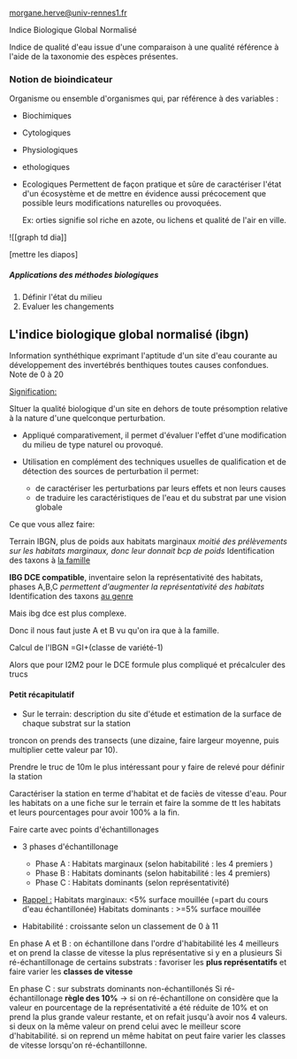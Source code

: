 morgane.herve@univ-rennes1.fr

Indice Biologique Global Normalisé

Indice de qualité d'eau issue d'une comparaison à une qualité référence à l'aide de la taxonomie des espèces présentes.


### Notion de bioindicateur 

Organisme ou ensemble d'organismes qui, par référence à des variables :
- Biochimiques
- Cytologiques
- Physiologiques
- ethologiques
- Ecologiques
Permettent de façon pratique et sûre de caractériser l'état d'un écosystème et de mettre en évidence aussi précocement que possible leurs modifications naturelles ou provoquées.

	Ex: orties signifie sol riche en azote, ou lichens et qualité de l'air en ville.

![[graph td dia]]


[mettre les diapos]


##### Applications des méthodes biologiques

1. Définir l'état du milieu
2. Evaluer les changements



## L'indice biologique global normalisé (ibgn)

Information synthéthique exprimant l'aptitude d'un site d'eau courante au développement des invertébrés benthiques toutes causes confondues.
Note de 0 à 20


<u>Signification:</u>

SItuer la qualité biologique d'un site en dehors de toute présomption relative à la nature d'une quelconque perturbation.

- Appliqué comparativement, il permet d'évaluer l'effet d'une modification du milieu de type naturel ou provoqué.

- Utilisation en complément des techniques usuelles de qualification et de détection des sources de perturbation il permet:
	- de caractériser les perturbations par leurs effets et non leurs causes
	- de traduire les caractéristiques de l'eau et du substrat par une vision globale


Ce que vous allez faire:

Terrain IBGN, plus de poids aux habitats marginaux
*moitié des prélèvements sur les habitats marginaux, donc leur donnait bcp de poids*
Identification des taxons à <u>la famille</u>


**IBG DCE compatible**, inventaire selon la représentativité des habitats, phases A,B,C
*permettent d'augmenter la représentativité des habitats*
Identification des taxons <u>au genre</u>

Mais ibg dce est plus complexe.

Donc il nous faut juste A et B vu qu'on ira que à la famille.

Calcul de l'IBGN =GI+(classe de variété-1)

Alors que pour I2M2 pour le DCE formule plus compliqué et précalculer des trucs


#### Petit récapitulatif


- Sur le terrain: description du site d'étude et estimation de la surface de chaque substrat sur la station

troncon on prends des transects (une dizaine, faire largeur moyenne, puis multiplier cette valeur par 10).

Prendre le truc de 10m le plus intéressant pour y faire de relevé pour définir la station


Caractériser la station en terme d'habitat et de faciès de vitesse d'eau.
Pour les habitats on a une fiche sur le terrain et faire la somme de tt les habitats et leurs pourcentages pour avoir 100% a la fin.

Faire carte avec points d'échantillonages

- 3 phases d'échantillonage
	- Phase A : Habitats marginaux (selon habitabilité : les 4 premiers )
	- Phase B : Habitats dominants (selon habitabilité : les 4 premiers)
	- Phase C : Habitats dominants (selon représentativité)

- <u>Rappel :</u> 
Habitats marginaux: <5% surface mouillée (=part du cours d'eau échantillonée)
Habitats dominants : >=5% surface mouillée

- Habitabilité : croissante selon un classement de 0 à 11

En phase A et B : on échantillone dans l'ordre d'habitabilité les 4 meilleurs et on prend la classe de vitesse la plus représentative si y en a plusieurs
Si ré-échantillonage de certains substrats : favoriser les **plus représentatifs** et faire varier les **classes de vitesse**

En phase C : sur substrats dominants non-échantillonés
Si ré-échantillonage **règle des 10%**
-> si on ré-échantillone on considère que la valeur en pourcentage de la représentativité a été réduite de 10% et on prend la plus grande valeur restante, et on refait jusqu'à avoir nos 4 valeurs. si deux on la même valeur on prend celui avec le meilleur score d'habitabilité.
si on reprend un même habitat on peut faire varier les classes de vitesse lorsqu'on ré-échantillonne.



